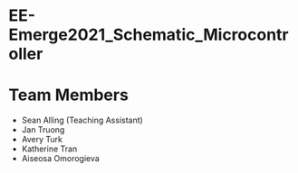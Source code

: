 # EE-Emerge2021_Schematic_Microcontroller

# Team Members
* Sean Alling (Teaching Assistant)
* Jan Truong
* Avery Turk
* Katherine Tran
* Aiseosa Omorogieva
